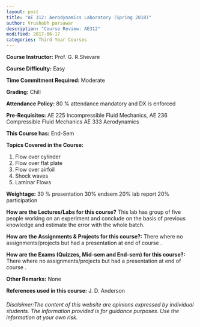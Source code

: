 ```yaml
---
layout: post
title: "AE 312: Aerodynamics Laboratory (Spring 2018)"
author: Vrushabh parsawar
description: "Course Review: AE312"
modified: 2017-06-17
categories: Third Year Courses
---
```


**Course Instructor:** Prof. G. R.Shevare

**Course Difficulty:** Easy

**Time Commitment Required:** Moderate

**Grading:** Chill

**Attendance Policy:** 80 % attendance mandatory and DX is enforced

**Pre-Requisites:** AE 225 Incompressible Fluid Mechanics, AE 236 Compressible Fluid Mechanics AE 333 Aerodynamics

**This Course has:** End-Sem

**Topics Covered in the Course:**
1. Flow over cylinder
2. Flow over flat plate
3. Flow over airfoil
4. Shock waves
5. Laminar Flows

**Weightage:**
30 % presentation
30% endsem
20% lab report
20% participation

**How are the Lectures/Labs for this course?**
This lab has group of five people working on an experiment and conclude on the basis of previous knowledge  and estimate the error with the whole batch.

**How are the Assignments & Projects for this course?:**
There where no assignments/projects but had a presentation at end of course .

**How are the Exams (Quizzes, Mid-sem and End-sem) for this course?:**
There where no assignments/projects but had a presentation at end of course .

**Other Remarks:**
None

**References used in this course:**
J. D. Anderson

###### Disclaimer:The content of this website are opinions expressed by individual students. The information provided is for guidance purposes. Use the information at your own risk.